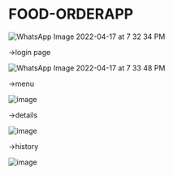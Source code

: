 # FOOD-ORDERAPP

![WhatsApp Image 2022-04-17 at 7 32 34 PM](https://user-images.githubusercontent.com/94536823/163719839-1b6130e0-6701-4494-8cc3-9f3fa8608c94.jpeg)

->login page

![WhatsApp Image 2022-04-17 at 7 33 48 PM](https://user-images.githubusercontent.com/94536823/163719919-d8106b8d-28e6-4336-8177-b776a986cd31.jpeg)

->menu

![image](https://user-images.githubusercontent.com/94536823/163585869-6cef4b28-8139-44ce-8ecb-935df78e45ef.png)

->details

![image](https://user-images.githubusercontent.com/94536823/163585930-9710039d-184c-4ae1-90ad-ea5d2d161cf7.png)

->history

![image](https://user-images.githubusercontent.com/94536823/163586013-754b9fe9-90a8-4e34-9e2c-776085254643.png)

